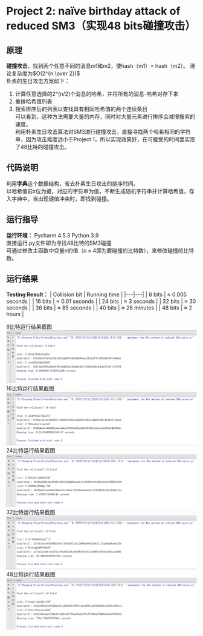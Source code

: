 # Project 2: naïve birthday attack of reduced SM3（实现48 bits碰撞攻击） 
## 原理
**碰撞攻击**，找到两个任意不同的消息m1和m2，使hash（m1）= hash（m2）。 理论复杂度为$O(2^{n \over 2})$  
朴素的生日攻击方案如下：
1. 计算任意选择的2^(n/2)个消息的哈希，并将所有的消息-哈希对存下来
2. 重排哈希值列表
3. 搜索排序后的列表以查找具有相同哈希值的两个连续条目  
可以看到，这种方法需要大量的内存，同时对大量元素进行排序会减慢搜索的速度。  
利用朴素生日攻击算法对SM3进行碰撞攻击，直接寻找两个哈希相同的字符串，因为攻击难度远小于Project 1，所以实现效果好，在可接受的时间里实现了$48$比特的碰撞攻击。  

## 代码说明
利用**字典**这个数据结构，省去朴素生日攻击的排序时间。  
以哈希值前x位为键，对应的字符串为值，不断生成随机字符串并计算哈希值，存入字典中，当出现键值冲突时，即找到碰撞。

## 运行指导
**运行环境：** Pycharm 4.5.3 Python 3.9  
直接运行.py文件即为寻找48比特的SM3碰撞  
可通过修改主函数中变量$n$的值（$n\times 4$即为要碰撞的比特数），来修改碰撞的比特数。

## 运行结果
**Testing Result：**
| Collision bit | Running time |
|---|---|
| 8 bits | $\approx$ 0.005 seconds |
| 16 bits | $\approx$ 0.01 seconds |
| 24 bits | $\approx$ 3 seconds |
| 32 bits | $\approx$ 30 seconds |
| 36 bits | $\approx$ 85 seconds |
| 40 bits | $\approx$ 26 minutes |
| 48 bits | $\approx$ 2 hours |

8比特运行结果截图
![image](https://github.com/fyl01/course-project/blob/main/Naive%20birthday%20attack%20for%20reduced%20SM3/naiveresult_8.png)
16比特运行结果截图
![image](https://github.com/fyl01/course-project/blob/main/Naive%20birthday%20attack%20for%20reduced%20SM3/naiveresult_16.png)
24比特运行结果截图
![image](https://github.com/fyl01/course-project/blob/main/Naive%20birthday%20attack%20for%20reduced%20SM3/naiveresult_24.png)
32比特运行结果截图
![image](https://github.com/fyl01/course-project/blob/main/Naive%20birthday%20attack%20for%20reduced%20SM3/naiveresult_32.png)
48比特运行结果截图
![image](https://github.com/fyl01/course-project/blob/main/Naive%20birthday%20attack%20for%20reduced%20SM3/naiveresult_48.png)
